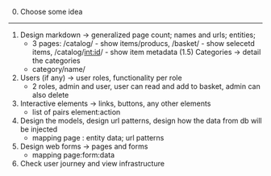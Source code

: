 0. Choose some idea
-------------------

1. Design markdown -> generalized page count; names and urls; entities;
   - 3 pages: /catalog/ - show items/producs, /basket/ - show selecetd items, /catalog/<int:id>/ - show item metadata 
(1.5) Categories -> detail the categories
    - category/name/
2. Users (if any) -> user roles, functionality per role
    - 2 roles, admin and user, user can read and add to basket, admin can also delete
3. Interactive elements -> links, buttons, any other elements
    - list of pairs element:action
4. Design the models, design url patterns, design how the data from db will be injected
    - mapping page : entity data; url patterns
5. Design web forms -> pages and forms
    - mapping page:form:data
6. Check user journey and view infrastructure